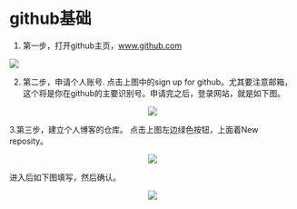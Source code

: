 # github基础
1. 第一步，打开github主页，www.github.com
    <center>
  <img src="https://raw.githubusercontent.com/kingsone995/kingsone995.github.io/master/stepbystep/first.png" > 
</center>
   
2. 第二步，申请个人账号.
   点击上图中的sign up for github。尤其要注意邮箱，这个将是你在github的主要识别号。申请完之后，登录网站，就是如下图。
<center>
   <img src="https://raw.githubusercontent.com/kingsone995/kingsone995.github.io/master/stepbystep/second.png" > 
</center>

3.第三步，建立个人博客的仓库。
  点击上图左边绿色按钮，上面着New reposity。
<center>
   <img src="https://raw.githubusercontent.com/kingsone995/kingsone995.github.io/master/stepbystep/third.png" > 
</center>

进入后如下图填写，然后确认。
<center>
   <img src="https://raw.githubusercontent.com/kingsone995/kingsone995.github.io/master/stepbystep/fourth.png" > 
</center>